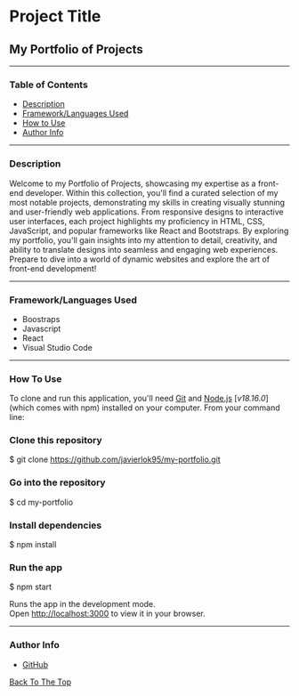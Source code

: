 # **Project Title**
## My Portfolio of Projects
---
### **Table of Contents**
- [Description](#description)
- [Framework/Languages Used](#frameworklanguages-used)
- [How to Use](#how-to-use)
- [Author Info](#author-info)

--- 
### **Description**
Welcome to my Portfolio of Projects, showcasing my expertise as a front-end developer. Within this collection, you'll find a curated selection of my most notable projects, demonstrating my skills in creating visually stunning and user-friendly web applications. From responsive designs to interactive user interfaces, each project highlights my proficiency in HTML, CSS, JavaScript, and popular frameworks like React and Bootstraps. By exploring my portfolio, you'll gain insights into my attention to detail, creativity, and ability to translate designs into seamless and engaging web experiences. Prepare to dive into a world of dynamic websites and explore the art of front-end development!

---

### **Framework/Languages Used**
- Boostraps
- Javascript
- React
- Visual Studio Code

---

### **How To Use**
To clone and run this application, you'll need [Git](https://git-scm.com/) and [Node.js](https://nodejs.org/en/download) [*v18.16.0*] (which comes with npm) installed on your computer. From your command line:

### **Clone this repository**
$ git clone https://github.com/javierlok95/my-portfolio.git

### **Go into the repository**
$ cd my-portfolio

### **Install dependencies**
$ npm install

### **Run the app**
$ npm start

Runs the app in the development mode.\
Open [http://localhost:3000](http://localhost:3000) to view it in your browser.

---
### Author Info
- [GitHub](https://github.com/javierlok95)

[Back To The Top](#project-title)